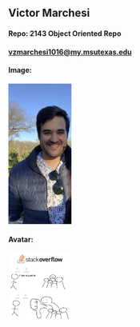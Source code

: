 ## Victor Marchesi
#### Repo: 2143 Object Oriented Repo
#### vzmarchesi1016@my.msutexas.edu
#### Image:
<img src="https://github.com/Vizemo/2143-OOP-Marchesi/blob/main/Assignments/Graphics/README/Me.JPG" width=25% height=25%>

#### Avatar:
<img src="https://github.com/Vizemo/2143-OOP-Marchesi/blob/main/Assignments/Graphics/README/Avatar.JPG" width=25% height=25%>

